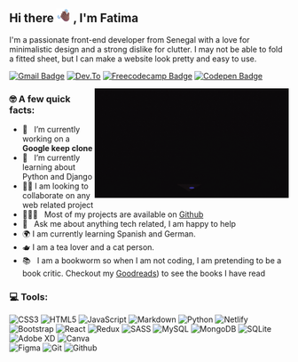 ## Hi there <img src="waving-hand.png" width="25"> ,  I'm Fatima
I'm a passionate front-end developer from Senegal with a love for minimalistic design and a strong dislike for clutter. I may not be able to fold a fitted sheet, but I can make a website look pretty and easy to use.

[![Gmail Badge](https://img.shields.io/badge/-Gmail-c14438?style=flat-square&logo=Gmail&logoColor=white)](mailto:fatimanndiaye@gmail.com)
[![Dev.To](https://img.shields.io/badge/Dev.To-0a0a0a?style=flat-square&logo=dev.to&logoColor=white)](https://dev.to/fatimaxs)
[![Freecodecamp Badge](https://img.shields.io/badge/-FreeCodeCamp-0a0a23?style=flat-square&logo=FreeCodeCamp&logoColor=white)](https://www.freecodecamp.org/fatima_)
[![Codepen Badge](https://img.shields.io/badge/-Codepen-000?style=flat-square&logo=Codepen&logoColor=white)](https://codepen.io/fatima_xs)

<img align="right" alt="GIF" src="giphy.gif" width="350px"/>

### 🤓 A few quick facts:

- 🔭 &nbsp; I’m currently working on a **Google keep clone**
- 🌱 &nbsp; I’m currently learning about Python and Django 
- 🤝🏽 I am looking to collaborate on any web related project
- 👨🏻‍💻 &nbsp; Most of my projects are available on [Github](https://github.com/fatima-xs?tab=repositories)
- 💬 &nbsp; Ask me about anything tech related, I am happy to help
- 🌍 I am currently learning Spanish and German.
- 🫖 I am a tea lover and a cat person.
- 📚 &nbsp; I am a bookworm so  when I am not coding, I am pretending to be a book critic. Checkout my [Goodreads](https://www.goodreads.com/blue-xs)) to see the books I have read

### 💻 Tools:
![CSS3](https://img.shields.io/badge/css3-%231572B6.svg?style=flat&logo=css3&logoColor=white) 
![HTML5](https://img.shields.io/badge/html5-%23E34F26.svg?style=flat&logo=html5&logoColor=white) 
![JavaScript](https://img.shields.io/badge/javascript-%23323330.svg?style=flat&logo=javascript&logoColor=%23F7DF1E) 
![Markdown](https://img.shields.io/badge/markdown-%23000000.svg?style=flat&logo=markdown&logoColor=white) 
![Python](https://img.shields.io/badge/python-3670A0?style=flat&logo=python&logoColor=ffdd54) 
![Netlify](https://img.shields.io/badge/netlify-%23000000.svg?style=flat&logo=netlify&logoColor=#00C7B7) 
![Bootstrap](https://img.shields.io/badge/bootstrap-%23563D7C.svg?style=flat&logo=bootstrap&logoColor=white) 
![React](https://img.shields.io/badge/react-%2320232a.svg?style=flat&logo=react&logoColor=%2361DAFB) 
![Redux](https://img.shields.io/badge/redux-%23593d88.svg?style=flat&logo=redux&logoColor=white) 
![SASS](https://img.shields.io/badge/SASS-hotpink.svg?style=flat&logo=SASS&logoColor=white) 
![MySQL](https://img.shields.io/badge/mysql-%2300f.svg?style=flat&logo=mysql&logoColor=white) 
![MongoDB](https://img.shields.io/badge/MongoDB-%234ea94b.svg?style=flat&logo=mongodb&logoColor=white) 
![SQLite](https://img.shields.io/badge/sqlite-%2307405e.svg?style=flat&logo=sqlite&logoColor=white) 
![Adobe XD](https://img.shields.io/badge/Adobe%20XD-470137?style=flat&logo=Adobe%20XD&logoColor=#FF61F6) 
![Canva](https://img.shields.io/badge/Canva-%2300C4CC.svg?style=flat&logo=Canva&logoColor=white) 	
![Figma](https://img.shields.io/badge/figma-%23F24E1E.svg?style=flat&logo=figma&logoColor=white)
![Git](https://img.shields.io/badge/git-%23000000.svg?style=flat&logo=git&logoColor=orange)
![Github](https://img.shields.io/badge/github-%2320232a.svg?style=flat&logo=github&logoColor=white)